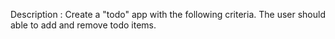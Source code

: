 Description :
Create a "todo" app with the following criteria. The user should able to add
and remove todo items. 
